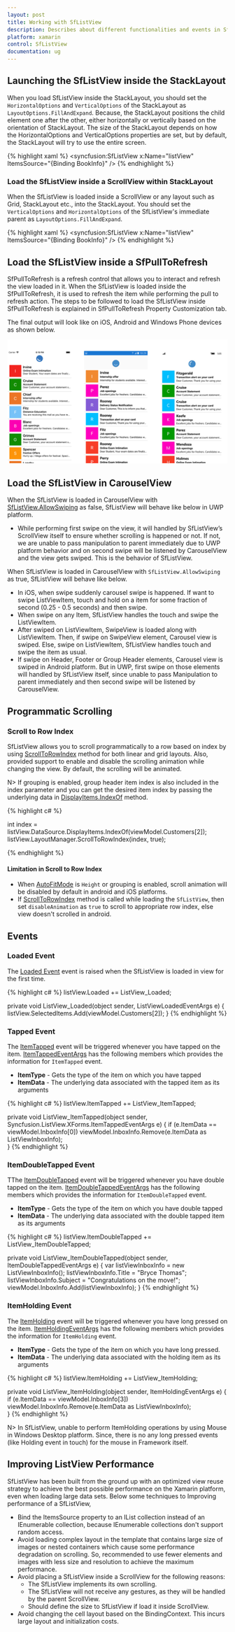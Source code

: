 ```yaml
---
layout: post
title: Working with SfListView
description: Describes about different functionalities and events in SfListView.
platform: xamarin
control: SfListView
documentation: ug
---
```


## Launching the SfListView inside the StackLayout

When you load SfListView inside the StackLayout, you should set the `HorizontalOptions` and `VerticalOptions` of the StackLayout as `LayoutOptions.FillAndExpand`.
Because, the StackLayout positions the child element one after the other, either horizontally or vertically based on the orientation of StackLayout. The size of the StackLayout depends on how the HorizontalOptions and VerticalOptions properties are set, but by default, the StackLayout will try to use the entire screen. 

{% highlight xaml %}
<StackLayout VerticalOptions="FillAndExpand" HorizontalOptions="FillAndExpand">
  <syncfusion:SfListView x:Name="listView" ItemsSource="{Binding BookInfo}" />
</StackLayout>
{% endhighlight %}

### Load the SfListView inside a ScrollView within StackLayout

When the SfListView is loaded inside a ScrollView or any layout such as Grid, StackLayout etc., into the StackLayout. You should set the `VerticalOptions` and `HorizontalOptions` of the SfListView's immediate parent as `LayoutOptions.FillAndExpand`.

{% highlight xaml %}
<StackLayout>
  <ScrollView VerticalOptions="FillAndExpand" HorizontalOptions="FillAndExpand">
    <syncfusion:SfListView x:Name="listView" ItemsSource="{Binding BookInfo}" />
  </ScrollView>
</StackLayout>
{% endhighlight %}

## Load the SfListView inside a SfPullToRefresh
SfPullToRefresh is a refresh control that allows you to interact and refresh the view loaded in it. When the SfListView is loaded inside the SfPullToRefresh, it is used to refresh the item while performing the pull to refresh action. The steps to be followed to load the SfListView inside SfPullToRefresh is explained in SfPullToRefresh Property Customization tab.

The final output will look like on iOS, Android and Windows Phone devices as shown below.

![](SfListView_images/SfListView-Push_XForms.png)

## Load the SfListView in CarouselView

When the SfListView is loaded in CarouselView with [SfListView.AllowSwiping](https://help.syncfusion.com/cr/cref_files/xamarin/sflistview/Syncfusion.SfListView.XForms~Syncfusion.ListView.XForms.SfListView~AllowSwiping.html) as false, SfListView will behave like below in UWP platform. 
 
* While performing first swipe on the view, it will handled by SfListView’s ScrollView itself to ensure whether scrolling is happened or not. If not, we are unable to pass manipulation to parent immediately due to UWP platform behavior and on second swipe will be listened by CarouselView and the view gets swiped. This is the behavior of SfListView. 
  
When SfListView is loaded in CarouselView with `SfListView.AllowSwiping` as true, SfListView will behave like below.  
 
* In iOS, when swipe suddenly carousel swipe is happened. If want to swipe ListViewItem, touch and hold on a item for some fraction of second (0.25 - 0.5 seconds) and then swipe. 
* When swipe on any Item, SfListView handles the touch and swipe the ListViewItem.  
* After swiped on ListViewItem, SwipeView is loaded along with ListViewItem. Then, if swipe on SwipeView element, Carousel view is swiped. Else, swipe on ListViewItem, SfListView handles touch and swipe the item as usual. 
* If swipe on Header, Footer or Group Header elements, Carousel view is swiped in Android platform. But in UWP, first swipe on those elements will handled by SfListView itself, since unable to pass Manipulation to parent immediately and then second swipe will be listened by CarouselView.

## Programmatic Scrolling

### Scroll to Row Index

SfListView allows you to scroll programmatically to a row based on index by using [ScrollToRowIndex](https://help.syncfusion.com/cr/cref_files/xamarin/sflistview/Syncfusion.SfListView.XForms~Syncfusion.ListView.XForms.LayoutBase~ScrollToRowIndex.html) method for both linear and grid layouts. Also, provided support to enable and disable the scrolling animation while changing the view. By default, the scrolling will be animated.

N> If grouping is enabled, group header item index is also included in the index parameter and you can get the desired item index by passing the underlying data in [DisplayItems.IndexOf](https://help.syncfusion.com/cr/cref_files/xamarin/datasource/Syncfusion.DataSource.Portable~Syncfusion.DataSource.DisplayItems~IndexOf.html) method.

{% highlight c# %}

int index = listView.DataSource.DisplayItems.IndexOf(viewModel.Customers[2]); 
listView.LayoutManager.ScrollToRowIndex(index, true); 

{% endhighlight %}

#### Limitation in Scroll to Row Index

* When [AutoFitMode](https://help.syncfusion.com/cr/cref_files/xamarin/sflistview/Syncfusion.SfListView.XForms~Syncfusion.ListView.XForms.SfListView~AutoFitMode.html) is `Height` or grouping is enabled, scroll animation will be disabled by default in android and iOS platforms. 
* If [ScrollToRowIndex](https://help.syncfusion.com/cr/cref_files/xamarin/sflistview/Syncfusion.SfListView.XForms~Syncfusion.ListView.XForms.LayoutBase~ScrollToRowIndex.html) method is called while loading the `SfListView`, then set `disableAnimation` as `true` to scroll to appropriate row index, else view doesn't scrolled in android.

## Events

### Loaded Event

The [Loaded Event](https://help.syncfusion.com/cr/cref_files/xamarin/sflistview/Syncfusion.SfListView.XForms~Syncfusion.ListView.XForms.SfListView~Loaded_EV.html) event is raised when the SfListView is loaded in view for the first time.

{% highlight c# %}
listView.Loaded += ListView_Loaded;

private void ListView_Loaded(object sender, ListViewLoadedEventArgs e)
{
   listView.SelectedItems.Add(viewModel.Customers[2]);
}
{% endhighlight %}

### Tapped Event

The [ItemTapped](https://help.syncfusion.com/cr/cref_files/xamarin/sflistview/Syncfusion.SfListView.XForms~Syncfusion.ListView.XForms.SfListView~ItemTapped_EV.html) event will be triggered whenever you have tapped on the item. [ItemTappedEventArgs](https://help.syncfusion.com/cr/cref_files/xamarin/sflistview/Syncfusion.SfListView.XForms~Syncfusion.ListView.XForms.ItemTappedEventArgs.html) has the following members which provides the information for `ItemTapped` event.

* **ItemType** - Gets the type of the item on which you have tapped
* **ItemData** - The underlying data associated with the tapped item as its arguments
 
{% highlight c# %}
listView.ItemTapped += ListView_ItemTapped;

private void ListView_ItemTapped(object sender, Syncfusion.ListView.XForms.ItemTappedEventArgs e)
{
    if (e.ItemData == viewModel.InboxInfo[0])
      viewModel.InboxInfo.Remove(e.ItemData as ListViewInboxInfo);  
}
{% endhighlight %}

### ItemDoubleTapped Event

TThe [ItemDoubleTapped](https://help.syncfusion.com/cr/cref_files/xamarin/sflistview/Syncfusion.SfListView.XForms~Syncfusion.ListView.XForms.SfListView~ItemDoubleTapped_EV.html) event will be triggered whenever you have double tapped on the item. [ItemDoubleTappedEventArgs](https://help.syncfusion.com/cr/cref_files/xamarin/sflistview/Syncfusion.SfListView.XForms~Syncfusion.ListView.XForms.ItemDoubleTappedEventArgs.html) has the following members which provides the information for `ItemDoubleTapped` event.

* **ItemType** - Gets the type of the item on which you have double tapped
* **ItemData** - The underlying data associated with the double tapped item as its arguments

{% highlight c# %}
listView.ItemDoubleTapped += ListView_ItemDoubleTapped;

private void ListView_ItemDoubleTapped(object sender, ItemDoubleTappedEventArgs e)
{
    var listViewInboxInfo = new ListViewInboxInfo();
    listViewInboxInfo.Title = "Bryce Thomas";
    listViewInboxInfo.Subject = "Congratulations on the move!";
    viewModel.InboxInfo.Add(listViewInboxInfo);
}
{% endhighlight %}

### ItemHolding Event

The [ItemHolding](https://help.syncfusion.com/cr/cref_files/xamarin/sflistview/Syncfusion.SfListView.XForms~Syncfusion.ListView.XForms.SfListView~ItemHolding_EV.html) event will be triggered whenever you have long pressed on the item. [ItemHoldingEventArgs](https://help.syncfusion.com/cr/cref_files/xamarin/sflistview/Syncfusion.SfListView.XForms~Syncfusion.ListView.XForms.ItemHoldingEventArgs.html) has the following members which provides the information for `ItemHolding` event.

* **ItemType** - Gets the type of the item on which you have long pressed.
* **ItemData** - The underlying data associated with the holding item as its arguments
 
{% highlight c# %}
listView.ItemHolding += ListView_ItemHolding;

private void ListView_ItemHolding(object sender, ItemHoldingEventArgs e)
{
   if (e.ItemData == viewModel.InboxInfo[3])
      viewModel.InboxInfo.Remove(e.ItemData as ListViewInboxInfo);         
}
{% endhighlight %}

N> In SfListView, unable to perform ItemHolding operations by using Mouse in Windows Desktop platform. Since, there is no any long pressed events (like Holding event in touch) for the mouse in Framework itself.

## Improving ListView Performance

SfListView has been built from the ground up with an optimized view reuse strategy to achieve the best possible performance on the Xamarin platform, even when loading large data sets. Below some techniques to Improving performance of a SfListView,

* Bind the ItemsSource property to an IList<T> collection instead of an IEnumerable<T> collection, because IEnumerable<T> collections don't support random access.
* Avoid loading complex layout in the template that contains large size of images or nested containers which cause some performance degradation on scrolling. So, recommended to use fewer elements and images with less size and resolution to achieve the maximum performance.
* Avoid placing a SfListView inside a ScrollView for the following reasons:
  * The SfListView implements its own scrolling.
  * The SfListView will not receive any gestures, as they will be handled by the parent ScrollView.
  * Should define the size to SfListView if load it inside ScrollView.
* Avoid changing the cell layout based on the BindingContext. This incurs large layout and initialization costs.
